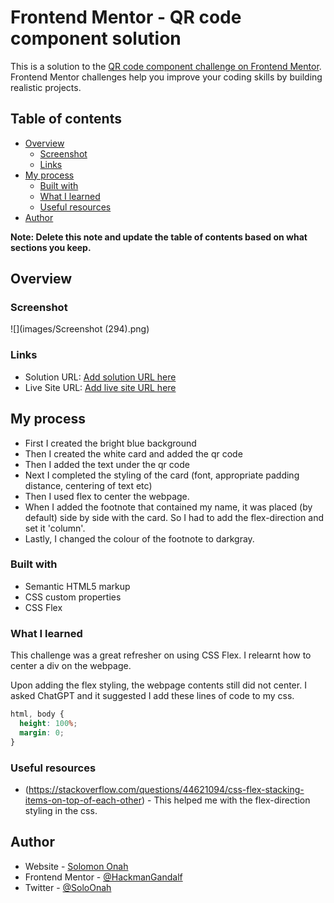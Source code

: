 # Frontend Mentor - QR code component solution

This is a solution to the [QR code component challenge on Frontend Mentor](https://www.frontendmentor.io/challenges/qr-code-component-iux_sIO_H). Frontend Mentor challenges help you improve your coding skills by building realistic projects. 

## Table of contents

- [Overview](#overview)
  - [Screenshot](#screenshot)
  - [Links](#links)
- [My process](#my-process)
  - [Built with](#built-with)
  - [What I learned](#what-i-learned)
  - [Useful resources](#useful-resources)
- [Author](#author)

**Note: Delete this note and update the table of contents based on what sections you keep.**

## Overview

### Screenshot

![](images/Screenshot (294).png)

### Links

- Solution URL: [Add solution URL here](https://your-solution-url.com)
- Live Site URL: [Add live site URL here](https://your-live-site-url.com)

## My process

- First I created the bright blue background
- Then I created the white card and added the qr code
- Then I added the text under the qr code
- Next I completed the styling of the card (font, appropriate padding distance, centering of text etc)
- Then I used flex to center the webpage.
- When I added the footnote that contained my name, it was placed (by default) side by side with the card. So I had to add the flex-direction and set it 'column'.
- Lastly, I changed the colour of the footnote to darkgray. 

### Built with

- Semantic HTML5 markup
- CSS custom properties
- CSS Flex

### What I learned

This challenge was a great refresher on using CSS Flex. I relearnt how to center a div on the webpage.

Upon adding the flex styling, the webpage contents still did not center. I asked ChatGPT and it suggested I add these lines of code to my css.

```css
html, body {
  height: 100%;
  margin: 0;
}
```


### Useful resources

- (https://stackoverflow.com/questions/44621094/css-flex-stacking-items-on-top-of-each-other) - This helped me with the flex-direction styling in the css.

## Author

- Website - [Solomon Onah](https://gandalf.up.railway.app/)
- Frontend Mentor - [@HackmanGandalf](https://www.frontendmentor.io/profile/HackmanGandalf)
- Twitter - [@SoloOnah](https://twitter.com/SoloOnah)

